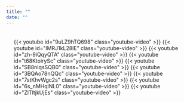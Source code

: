 ```yaml
---
title: ""
date: ""
---
```


<div class="video-grid">
  {{< youtube id="9uLZ9hTQ698" class="youtube-video" >}}
  {{< youtube id="lMRJ1kL28lE" class="youtube-video" >}}
  {{< youtube id="zh-9iQqyQTA" class="youtube-video" >}}
  {{< youtube id="t68KtoirySc" class="youtube-video" >}}
  {{< youtube id="SB8nIqsSQB0" class="youtube-video" >}}
  {{< youtube id="3BQAo78nQQc" class="youtube-video" >}}
  {{< youtube id="7stKhvWgc2s" class="youtube-video" >}}
  {{< youtube id="6s_nMHqlNL0" class="youtube-video" >}}
  {{< youtube id="ZlTltjkUjEs" class="youtube-video" >}}
</div>



<style>
.video-grid {
    display: grid;
    grid-template-columns: repeat(auto-fit, minmax(300px, 1fr));
    gap: 20px;
    padding: 20px;
    max-width: 1600px;
    margin: 0 auto;
}

.video-container {
    position: relative;
    padding-top: 56.25%; /* Ratio 16:9 */
    background: #000;
    border-radius: 8px;
    overflow: hidden;
}

.video-item {
    position: absolute;
    top: 0;
    left: 0;
    width: 100%;
    height: 100%;
    border: none;
}


</style>
